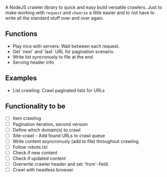 A NodeJS crawler library to quick and easy build versatile crawlers. Just to make working with `request` and `cheerio` a little easier and to not have to write all the standard stuff over and over again.


## Functions

* Play nice with servers: Wait between each request.
* Get ´next´ and ´last´ URL for pagination scenario. 
* Write list syncronusly to file at the end
* Serving header info

## Examples

* List crawling: Crawl paginated lists for URLs


## Functionality to be

* [ ] Item crawling
* [ ] Pagination iteration, second version
* [ ] Define which domain(s) to crawl
* [ ] Site-crawl - Add found URLs to crawl queue
* [ ] Write content asyncronusly (add to file) throughout crawling.
* [ ] Follow robots.txt
* [ ] Check if new content
* [ ] Check if updated content
* [ ] Overwrite crawler header and set ´from´-field.
* [ ] Crawl with headless browser.
